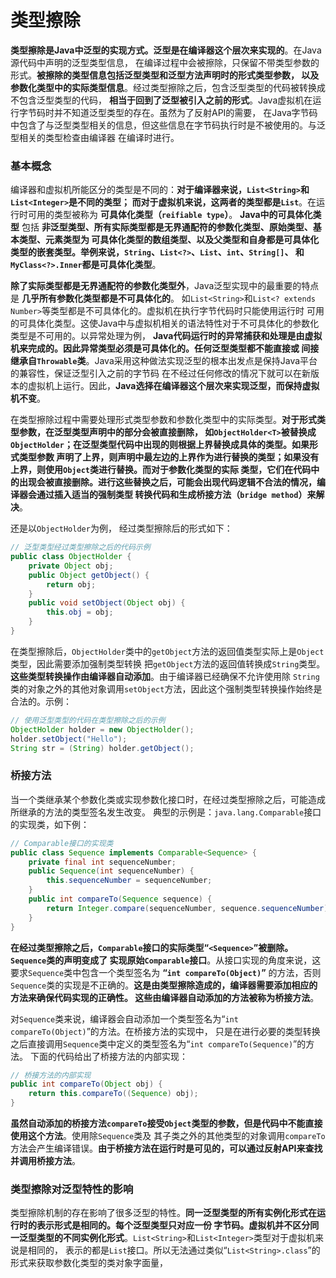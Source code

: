 类型擦除
====================================================================
**类型擦除是Java中泛型的实现方式。泛型是在编译器这个层次来实现的**。在Java源代码中声明的泛型类型信息，
在编译过程中会被擦除，只保留不带类型参数的形式。**被擦除的类型信息包括泛型类型和泛型方法声明时的形式类型参数，
以及参数化类型中的实际类型信息**。经过类型擦除之后，包含泛型类型的代码被转换成不包含泛型类型的代码，
**相当于回到了泛型被引入之前的形式**。Java虚拟机在运行字节码时并不知道泛型类型的存在。虽然为了反射API的需要，
在Java字节码中包含了与泛型类型相关的信息，但这些信息在字节码执行时是不被使用的。与泛型相关的类型检查由编译器
在编译时进行。

### 基本概念
编译器和虚拟机所能区分的类型是不同的：**对于编译器来说，`List<String>`和`List<Integer>`是不同的类型；
而对于虚拟机来说，这两者的类型都是`List`**。在运行时可用的类型被称为 **可具体化类型（`reifiable type`）**。
**Java中的可具体化类型** 包括 **非泛型类型、所有实际类型都是无界通配符的参数化类型、原始类型、基本类型、元素类型为
可具体化类型的数组类型、以及父类型和自身都是可具体化类型的嵌套类型。举例来说，`String`、`List<?>`、`List`、`int`、`String[]`、
和`MyClass<?>.Inner`都是可具体化类型**。

**除了实际类型都是无界通配符的参数化类型外**，Java泛型实现中的最重要的特点是 **几乎所有参数化类型都是不可具体化的**。
如`List<String>`和`List<? extends Number>`等类型都是不可具体化的。虚拟机在执行字节代码时只能使用运行时
可用的可具体化类型。这使Java中与虚拟机相关的语法特性对于不可具体化的参数化类型是不可用的。以异常处理为例，
**Java代码运行时的异常捕获和处理是由虚拟机来完成的。因此异常类型必须是可具体化的。任何泛型类型都不能直接或
间接继承自`Throwable`类**。Java采用这种做法实现泛型的根本出发点是保持Java平台的兼容性，保证泛型引入之前的字节码
在不经过任何修改的情况下就可以在新版本的虚拟机上运行。因此，**Java选择在编译器这个层次来实现泛型，而保持虚拟机不变**。

在类型擦除过程中需要处理形式类型参数和参数化类型中的实际类型。**对于形式类型参数，在泛型类型声明中的部分会被直接删除，
如`ObjectHolder<T>`被替换成`ObjectHolder`；在泛型类型代码中出现的则根据上界替换成具体的类型。如果形式类型参数
声明了上界，则声明中最左边的上界作为进行替换的类型；如果没有上界，则使用`Object`类进行替换。而对于参数化类型的实际
类型，它们在代码中的出现会被直接删除。进行这些替换之后，可能会出现代码逻辑不合法的情况，编译器会通过插入适当的强制类型
转换代码和生成桥接方法（`bridge method`）来解决**。

还是以`ObjectHolder`为例， 经过类型擦除后的形式如下：
```java
// 泛型类型经过类型擦除之后的代码示例
public class ObjectHolder {
    private Object obj;
    public Object getObject() {
        return obj;
    }
    public void setObject(Object obj) {
        this.obj = obj;
    }
}
```
在类型擦除后，`ObjectHolder`类中的`getObject`方法的返回值类型实际上是`Object`类型，因此需要添加强制类型转换
把`getObject`方法的返回值转换成`String`类型。**这些类型转换操作由编译器自动添加**。由于编译器已经确保不允许使用除
`String`类的对象之外的其他对象调用`setObject`方法，因此这个强制类型转换操作始终是合法的。示例：
```java
// 使用泛型类型的代码在类型擦除之后的示例
ObjectHolder holder = new ObjectHolder();
holder.setObject("Hello");
String str = (String) holder.getObject();
```

### 桥接方法
当一个类继承某个参数化类或实现参数化接口时，在经过类型擦除之后，可能造成所继承的方法的类型签名发生改变。
典型的示例是：`java.lang.Comparable`接口的实现类，如下例：
```java
// Comparable接口的实现类
public class Sequence implements Comparable<Sequence> {
    private final int sequenceNumber;
    public Sequence(int sequenceNumber) {
        this.sequenceNumber = sequenceNumber;
    }
    public int compareTo(Sequence sequence) {
        return Integer.compare(sequenceNumber, sequence.sequenceNumber);
    }
}
```
**在经过类型擦除之后，`Comparable`接口的实际类型“`<Sequence>`”被删除。`Sequence`类的声明变成了
实现原始`Comparable`接口**。从接口实现的角度来说，这要求`Sequence`类中包含一个类型签名为 **“`int compareTo(Object)`”**
的方法，否则`Sequence`类的实现是不正确的。**这是由类型擦除造成的，编译器需要添加相应的方法来确保代码实现的正确性。
这些由编译器自动添加的方法被称为桥接方法**。

对`Sequence`类来说，编译器会自动添加一个类型签名为“`int compareTo(Object)`”的方法。在桥接方法的实现中，
只是在进行必要的类型转换之后直接调用`Sequence`类中定义的类型签名为“`int compareTo(Sequence)`”的方法。
下面的代码给出了桥接方法的内部实现：
```java
// 桥接方法的内部实现
public int compareTo(Object obj) {
    return this.compareTo((Sequence) obj);
}
```
**虽然自动添加的桥接方法`compareTo`接受`Object`类型的参数，但是代码中不能直接使用这个方法**。使用除`Sequence`类及
其子类之外的其他类型的对象调用`compareTo`方法会产生编译错误。**由于桥接方法在运行时是可见的，可以通过反射API来查找
并调用桥接方法**。

### 类型擦除对泛型特性的影响
类型擦除机制的存在影响了很多泛型的特性。**同一泛型类型的所有实例化形式在运行时的表示形式是相同的。每个泛型类型只对应一份
字节码。虚拟机并不区分同一泛型类型的不同实例化形式**。`List<String>`和`List<Integer>`类型对于虚拟机来说是相同的，
表示的都是`List`接口。所以无法通过类似“`List<String>.class`”的形式来获取参数化类型的类对象字面量，
